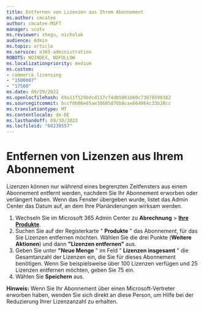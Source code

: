 ```yaml
---
title: Entfernen von Lizenzen aus Ihrem Abonnement
ms.author: cmcatee
author: cmcatee-MSFT
manager: scotv
ms.reviewer: shegu, nicholak
audience: Admin
ms.topic: article
ms.service: o365-administration
ROBOTS: NOINDEX, NOFOLLOW
ms.localizationpriority: medium
ms.custom:
- commerce_licensing
- "1500007"
- "17508"
ms.date: 09/29/2022
ms.openlocfilehash: 69a11f529bdcd117cf4d05061b60c73878590382
ms.sourcegitcommit: bccf0b06e65ae38605d76b8cae664064c33b28cc
ms.translationtype: MT
ms.contentlocale: de-DE
ms.lasthandoff: 09/30/2022
ms.locfileid: "68239557"
---
```

# <a name="remove-licenses-from-your-subscription"></a>Entfernen von Lizenzen aus Ihrem Abonnement

Lizenzen können nur während eines begrenzten Zeitfensters aus einem Abonnement entfernt werden, nachdem Sie Ihr Abonnement erworben oder verlängert haben. Wenn das Fenster übergeben wurde, listet das Admin Center das Datum auf, an dem Ihre Planänderungen wirksam werden.

1. Wechseln Sie im Microsoft 365 Admin Center zu **Abrechnung** > [**Ihre Produkte**](https://admin.microsoft.com/AdminPortal/Home?ref=subscriptions).
1. Suchen Sie auf der Registerkarte " **Produkte** " das Abonnement, für das Sie Lizenzen entfernen möchten. Wählen Sie die drei Punkte (**Weitere Aktionen**) und dann **"Lizenzen entfernen"** aus.
1. Geben Sie unter **"Neue Menge** " im Feld " **Lizenzen insgesamt** " die Gesamtanzahl der Lizenzen ein, die Sie für dieses Abonnement benötigen. Wenn Sie beispielsweise über 100 Lizenzen verfügen und 25 Lizenzen entfernen möchten, geben Sie 75 ein.
1. Wählen Sie **Speichern** aus.

**Hinweis:** Wenn Sie Ihr Abonnement über einen Microsoft-Vertreter erworben haben, wenden Sie sich direkt an diese Person, um Hilfe bei der Reduzierung Ihrer Lizenzanzahl zu erhalten.
